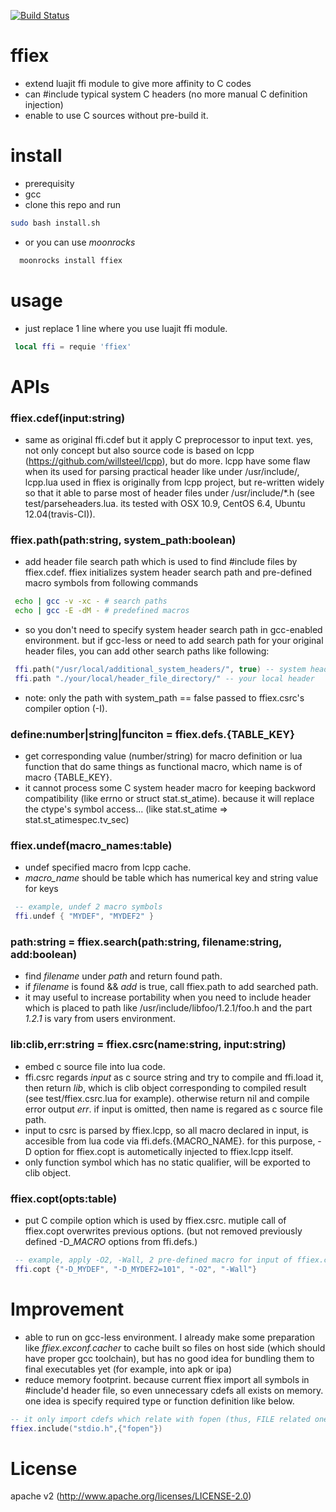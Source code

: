 [![Build Status](https://travis-ci.org/umegaya/ffiex.png?branch=master)](https://travis-ci.org/umegaya/ffiex)

ffiex
=====

- extend luajit ffi module to give more affinity to C codes
 - can #include typical system C headers (no more manual C definition injection)
 - enable to use C sources without pre-build it.

install
=======

- prerequisity
 - gcc
- clone this repo and run
``` bash
sudo bash install.sh
```
- or you can use *moonrocks*
``` bash
  moonrocks install ffiex
```


usage
=====

- just replace 1 line where you use luajit ffi module. 
``` lua
 local ffi = requie 'ffiex'
```


APIs
====

### ffiex.cdef(input:string)
- same as original ffi.cdef but it apply C preprocessor to input text. yes, not only concept but also source code is based on lcpp (https://github.com/willsteel/lcpp), but do more. lcpp have some flaw when its used for parsing practical header like under /usr/include/, lcpp.lua used in ffiex is originally from lcpp project, but re-written widely so that it able to parse most of header files under /usr/include/*.h  (see test/parseheaders.lua. its tested with OSX 10.9, CentOS 6.4, Ubuntu 12.04(travis-CI)).

### ffiex.path(path:string, system_path:boolean)
- add header file search path which is used to find #include files by ffiex.cdef. ffiex initializes system header search path and pre-defined macro symbols from following commands
 
``` bash
 echo | gcc -v -xc - # search paths
 echo | gcc -E -dM - # predefined macros
```
 
- so you don't need to specify system header search path in gcc-enabled environment. but if gcc-less or need to add search path for your original header files, you can add other search paths like following:
``` lua
 ffi.path("/usr/local/additional_system_headers/", true) -- system header
 ffi.path "./your/local/header_file_directory/" -- your local header
```
- note: only the path with system_path == false passed to ffiex.csrc's compiler option (-I).

### define:number|string|funciton = ffiex.defs.{TABLE_KEY}
- get corresponding value (number/string) for macro definition or lua function that do same things as functional macro, which name is of macro {TABLE_KEY}.
- it cannot process some C system header macro for keeping backword compatibility (like errno or struct stat.st_atime).
because it will replace the ctype's symbol access... (like stat.st_atime => stat.st_atimespec.tv_sec)

### ffiex.undef(macro_names:table)
- undef specified macro from lcpp cache.
- *macro_name* should be table which has numerical key and string value for keys
``` lua
 -- example, undef 2 macro symbols
 ffi.undef { "MYDEF", "MYDEF2" } 
```
 
### path:string = ffiex.search(path:string, filename:string, add:boolean)
- find *filename* under *path* and return found path. 
- if *filename* is found && *add* is true, call ffiex.path to add searched path.
- it may useful to increase portability when you need to include header which is placed to path like  /usr/include/libfoo/1.2.1/foo.h and the part *1.2.1* is vary from users environment.
 
### lib:clib,err:string = ffiex.csrc(name:string, input:string)
- embed c source file into lua code. 
- ffi.csrc regards *input* as c source string and try to compile and ffi.load it, then return *lib*, which is clib object corresponding to compiled result (see test/ffiex.csrc.lua for example). otherwise return nil and compile error output *err*. if input is omitted, then name is regared as c source file path. 
- input to csrc is parsed by ffiex.lcpp, so all macro declared in input, is accesible from lua code via ffi.defs.{MACRO_NAME}. for this purpose, -D option for ffiex.copt is autometically injected to ffiex.lcpp itself.
- only function symbol which has no static qualifier, will be exported to clib object.
 
### ffiex.copt(opts:table)
- put C compile option which is used by ffiex.csrc. mutiple call of ffiex.copt overwrites previous options. (but not removed previously defined -D_*MACRO* options from ffi.defs.) 
``` lua
 -- example, apply -O2, -Wall, 2 pre-defined macro for input of ffiex.csrc
 ffi.copt {"-D_MYDEF", "-D_MYDEF2=101", "-O2", "-Wall"}
```
 
 
Improvement
===========

- able to run on gcc-less environment. I already make some preparation like *ffiex.exconf.cacher* to cache built so files on host side (which should have proper gcc toolchain), but has no good idea for bundling them to final executables yet (for example, into apk or ipa)
- reduce memory footprint. because current ffiex import all symbols in #include'd header file, so even unnecessary cdefs all exists on memory. one idea is specify required type or function definition like below.
``` lua
-- it only import cdefs which relate with fopen (thus, FILE related ones)
ffiex.include("stdio.h",{"fopen"})
```


License
=======

apache v2 (http://www.apache.org/licenses/LICENSE-2.0)
